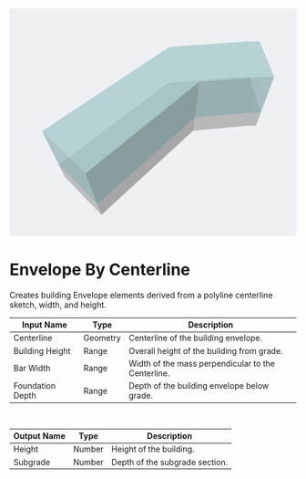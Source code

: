 <img src="preview.png" width="512">
            
# Envelope By Centerline

Creates building Envelope elements derived from a polyline centerline sketch, width, and height.

|Input Name|Type|Description|
|---|---|---|
|Centerline|Geometry|Centerline of the building envelope.|
|Building Height|Range|Overall height of the building from grade.|
|Bar Width|Range|Width of the mass perpendicular to the Centerline.|
|Foundation Depth|Range|Depth of the building envelope below grade.|


<br>

|Output Name|Type|Description|
|---|---|---|
|Height|Number|Height of the building.|
|Subgrade|Number|Depth of the subgrade section.|

